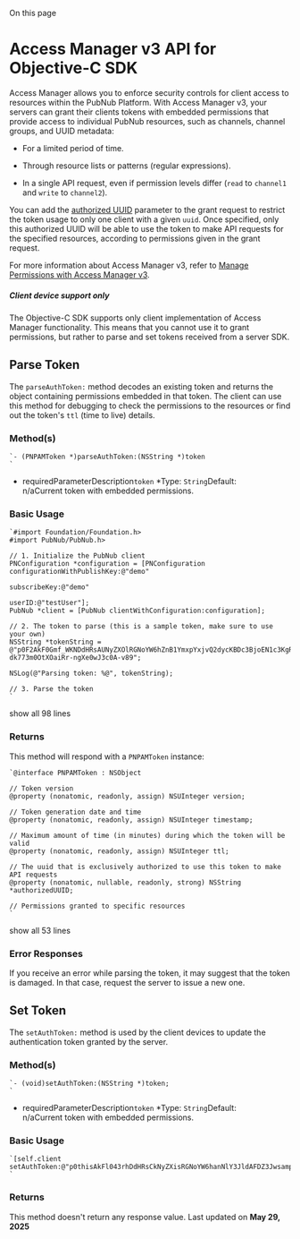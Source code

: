 On this page
# Access Manager v3 API for Objective-C SDK

Access Manager allows you to enforce security controls for client access to resources within the PubNub Platform. With Access Manager v3, your servers can grant their clients tokens with embedded permissions that provide access to individual PubNub resources, such as channels, channel groups, and UUID metadata:

- For a limited period of time.

- Through resource lists or patterns (regular expressions).

- In a single API request, even if permission levels differ (`read` to `channel1` and `write` to `channel2`).

You can add the [authorized UUID](/docs/general/security/access-control#authorized-uuid) parameter to the grant request to restrict the token usage to only one client with a given `uuid`. Once specified, only this authorized UUID will be able to use the token to make API requests for the specified resources, according to permissions given in the grant request.

For more information about Access Manager v3, refer to [Manage Permissions with Access Manager v3](/docs/general/security/access-control).

##### Client device support only

The Objective-C SDK supports only client implementation of Access Manager functionality. This means that you cannot use it to grant permissions, but rather to parse and set tokens received from a server SDK.

## Parse Token[​](#parse-token)

The `parseAuthToken:` method decodes an existing token and returns the object containing permissions embedded in that token. The client can use this method for debugging to check the permissions to the resources or find out the token's `ttl` (time to live) details.

### Method(s)[​](#methods)

```
`- (PNPAMToken *)parseAuthToken:(NSString *)token  
`
```

*  requiredParameterDescription`token` *Type: `String`Default:  
n/aCurrent token with embedded permissions.

### Basic Usage[​](#basic-usage)

```
`#import Foundation/Foundation.h>  
#import PubNub/PubNub.h>  
  
// 1. Initialize the PubNub client  
PNConfiguration *configuration = [PNConfiguration configurationWithPublishKey:@"demo"   
                                                                 subscribeKey:@"demo"  
                                                                       userID:@"testUser"];  
PubNub *client = [PubNub clientWithConfiguration:configuration];  
  
// 2. The token to parse (this is a sample token, make sure to use your own)  
NSString *tokenString = @"p0F2AkF0Gmf_WKNDdHRsAUNyZXOlRGNoYW6hZnB1YmxpYxjvQ2dycKBDc3BjoEN1c3KgRHV1aWShcXBhbV9jY3BfY2hhdF91c2VyGGhDcGF0pURjaGFuoENncnCgQ3NwY6BDdXNyoER1dWlkoERtZXRhoENzaWdYIGT644KqTNFo-dk773m0OtXOaiRr-ngXe0wJ3c0A-v89";  
  
NSLog(@"Parsing token: %@", tokenString);  
  
// 3. Parse the token  
`
```
show all 98 lines

### Returns[​](#returns)

This method will respond with a `PNPAMToken` instance:

```
`@interface PNPAMToken : NSObject  
  
// Token version  
@property (nonatomic, readonly, assign) NSUInteger version;  
  
// Token generation date and time  
@property (nonatomic, readonly, assign) NSUInteger timestamp;  
  
// Maximum amount of time (in minutes) during which the token will be valid  
@property (nonatomic, readonly, assign) NSUInteger ttl;  
  
// The uuid that is exclusively authorized to use this token to make API requests  
@property (nonatomic, nullable, readonly, strong) NSString *authorizedUUID;  
  
// Permissions granted to specific resources  
`
```
show all 53 lines

### Error Responses[​](#error-responses)

If you receive an error while parsing the token, it may suggest that the token is damaged. In that case, request the server to issue a new one.

## Set Token[​](#set-token)

The `setAuthToken:` method is used by the client devices to update the authentication token granted by the server.

### Method(s)[​](#methods-1)

```
`- (void)setAuthToken:(NSString *)token;  
`
```

*  requiredParameterDescription`token` *Type: `String`Default:  
n/aCurrent token with embedded permissions.

### Basic Usage[​](#basic-usage-1)

```
`[self.client setAuthToken:@"p0thisAkFl043rhDdHRsCkNyZXisRGNoYW6hanNlY3JldAFDZ3Jwsample3KgQ3NwY6BDcGF0pERjaGFuoENnctokenVzcqBDc3BjoERtZXRhoENzaWdYIGOAeTyWGJI"];  
`
```

### Returns[​](#returns-1)

This method doesn't return any response value.
Last updated on **May 29, 2025**